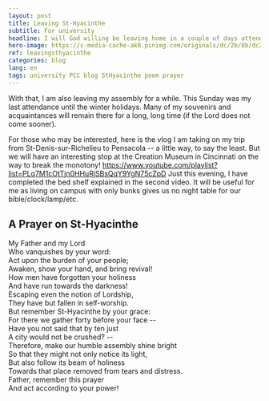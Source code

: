 ```yaml
---
layout: post
title: Leaving St-Hyacinthe
subtitle: For university
headline: I will God willing be leaving home in a couple of days attend Pensacola Christian College to study in Computer Information Systems and Graphic Design.
hero-image: https://s-media-cache-ak0.pinimg.com/originals/dc/2b/8b/dc2b8b40528f3f23c6b26e8d8b8a858c.jpg
ref: leavingsthyacinthe
categories: blog
lang: en
tags: university PCC blog StHyacinthe poem prayer
---
```

With that, I am also leaving my assembly for a while. This Sunday was my last attendance until the winter holidays. Many of my souvenirs and acquaintances will remain there for a long, long time (if the Lord does not come sooner).

For those who may be interested, here is the vlog I am taking on my trip from St-Denis-sur-Richelieu to Pensacola -- a little way, to say the least. But we will have an interesting stop at the Creation Museum in Cincinnati on the way to break the monotony!
https://www.youtube.com/playlist?list=PLq7M1cOtTjn0HHuRjSBsQqY9YgN75cZpD
Just this evening, I have completed the bed shelf explained in the second video. It will be useful for me as living on campus with only bunks gives us no night table for our bible/clock/lamp/etc.
<h2>A Prayer on St-Hyacinthe</h2>
My Father and my Lord<br />
Who vanquishes by your word:<br />
Act upon the burden of your people;<br />
Awaken, show your hand, and bring revival!<br />
How men have forgotten your holiness<br />
And have run towards the darkness!<br />
Escaping even the notion of Lordship,<br />
They have but fallen in self-worship.<br />
But remember St-Hyacinthe by your grace:<br />
For there we gather forty before your face -- <br />
Have you not said that by ten just<br />
A city would not be crushed? -- <br />
Therefore, make our humble assembly shine bright<br />
So that they might not only notice its light,<br />
But also follow its beam of holiness<br />
Towards that place removed from tears and distress.<br />
Father, remember this prayer<br />
And act according to your power!